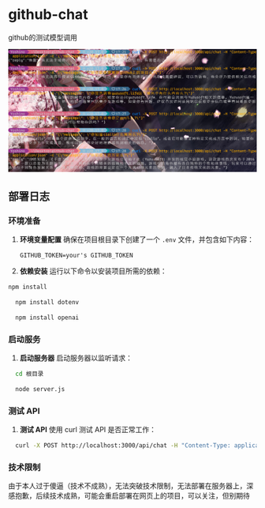 # github-chat

github的测试模型调用

![效果](https://github.com/yoshino-xiao7/tp/blob/main/img/5368650b700d97851a2947661d2a54e.png?raw=true)

## 部署日志

### 环境准备

1. **环境变量配置**
   确保在项目根目录下创建了一个 `.env` 文件，并包含如下内容：
   
   ```plaintext
   GITHUB_TOKEN=your's GITHUB_TOKEN
   ```
   
3. **依赖安装**
  运行以下命令以安装项目所需的依赖：

  ```bash
  npm install
  ```

```bash
  npm install dotenv
```

```bash
  npm install openai
```

### 启动服务

1. **启动服务器**
  启动服务器以监听请求：

```bash
  cd 根目录
```

```bash
  node server.js
```

### 测试 API

1. **测试 API**
   使用 curl 测试 API 是否正常工作：
   
```bash
  curl -X POST http://localhost:3000/api/chat -H "Content-Type: application/json" -d "{\"message\": \"What is the capital of France?\"}"
```

### 技术限制

   由于本人过于傻逼（技术不成熟），无法突破技术限制，无法部署在服务器上，深感抱歉，后续技术成熟，可能会重启部署在网页上的项目，可以关注，但别期待
